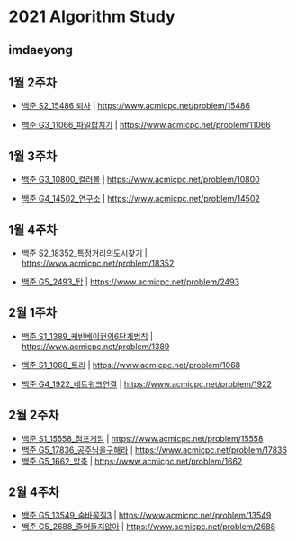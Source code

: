 # 2021 Algorithm Study
## imdaeyong
## 1월 2주차

* [백준 S2_15486 퇴사](https://github.com/Algorithm-2021/AlgorithmStudy/blob/master/imdaeyong/1%EC%9B%94%202%EC%A3%BC/Main_B_S2_15486_%ED%87%B4%EC%82%AC_%EA%B9%80%EB%8C%80%EC%9A%A9) | https://www.acmicpc.net/problem/15486 

* [백준 G3_11066_파일합치기](https://github.com/Algorithm-2021/AlgorithmStudy/blob/master/imdaeyong/1%EC%9B%94%202%EC%A3%BC/Main_B_G3_11066_%ED%8C%8C%EC%9D%BC%ED%95%A9%EC%B9%98%EA%B8%B0.java) | 
https://www.acmicpc.net/problem/11066

## 1월 3주차
* [백준 G3_10800_컬러볼](https://github.com/Algorithm-2021/AlgorithmStudy/blob/master/imdaeyong/1%EC%9B%94%203%EC%A3%BC/Main_B_G3_10800_%EC%BB%AC%EB%9F%AC%EB%B3%BC) | 
https://www.acmicpc.net/problem/10800

* [백준 G4_14502_연구소](https://github.com/Algorithm-2021/AlgorithmStudy/blob/master/imdaeyong/1%EC%9B%94%203%EC%A3%BC/Main_B_G5_14502_%EC%97%B0%EA%B5%AC%EC%86%8C.java) | 
https://www.acmicpc.net/problem/14502


## 1월 4주차
* [백준 S2_18352_특정거리의도시찾기](https://github.com/Algorithm-2021/AlgorithmStudy/blob/master/imdaeyong/1%EC%9B%94%204%EC%A3%BC/Main_B_S2_18352_%ED%8A%B9%EC%A0%95%EA%B1%B0%EB%A6%AC%EC%9D%98%EB%8F%84%EC%8B%9C%EC%B0%BE%EA%B8%B0.java) | 
https://www.acmicpc.net/problem/18352

* [백준 G5_2493_탑](https://github.com/Algorithm-2021/AlgorithmStudy/blob/master/imdaeyong/1%EC%9B%94%204%EC%A3%BC/Main_B_G5_2493_%ED%83%91.java) | 
https://www.acmicpc.net/problem/2493

## 2월 1주차
* [백준 S1_1389_케빈베이컨의6단계법칙](https://github.com/Algorithm-2021/AlgorithmStudy/blob/master/imdaeyong/2%EC%9B%94%201%EC%A3%BC/Main_B_S1_1389_%EC%BC%80%EB%B9%88%EB%B2%A0%EC%9D%B4%EC%BB%A8%EC%9D%986%EB%8B%A8%EA%B3%84%EB%B2%95%EC%B9%99.java) | 
https://www.acmicpc.net/problem/1389

* [백준 S1_1068_트리](https://github.com/Algorithm-2021/AlgorithmStudy/blob/master/imdaeyong/2%EC%9B%94%201%EC%A3%BC/Main_B_S1_1068_%ED%8A%B8%EB%A6%AC_2%ED%8A%B8.java) | 
https://www.acmicpc.net/problem/1068


* [백준 G4_1922_네트워크연결](https://github.com/Algorithm-2021/AlgorithmStudy/blob/master/imdaeyong/2%EC%9B%94%201%EC%A3%BC/Main_B_G4_1922_%EB%84%A4%ED%8A%B8%EC%9B%8C%ED%81%AC%EC%97%B0%EA%B2%B0.java) | 
https://www.acmicpc.net/problem/1922

## 2월 2주차
* [백준 S1_15558_점프게임](https://github.com/Algorithm-2021/AlgorithmStudy/blob/master/imdaeyong/2%EC%9B%94%202%EC%A3%BC/Main_B_S1_15558_%EC%A0%90%ED%94%84%EA%B2%8C%EC%9E%84.java) | 
https://www.acmicpc.net/problem/15558
* [백준 G5_17836_공주님을구해라](https://github.com/Algorithm-2021/AlgorithmStudy/blob/master/imdaeyong/2%EC%9B%94%202%EC%A3%BC/Main_B_17836_G5_%EA%B3%B5%EC%A3%BC%EB%8B%98%EC%9D%84%EA%B5%AC%ED%95%B4%EB%9D%BC.java) | 
https://www.acmicpc.net/problem/17836
* [백준 G5_1662_압축](https://github.com/Algorithm-2021/AlgorithmStudy/blob/master/imdaeyong/2%EC%9B%94%202%EC%A3%BC/Main_B_G5_1662_%EC%95%95%EC%B6%95.java) | 
https://www.acmicpc.net/problem/1662

## 2월 4주차
* [백준 G5_13549_숨바꼭질3](https://github.com/Algorithm-2021/AlgorithmStudy/blob/master/imdaeyong/2%EC%9B%94%204%EC%A3%BC/Main_B_G5_13549_%EC%88%A8%EB%B0%94%EA%BC%AD%EC%A7%883.java) | 
https://www.acmicpc.net/problem/13549
* [백준 G5_2688_줄어들지않아](https://github.com/Algorithm-2021/AlgorithmStudy/blob/master/imdaeyong/2%EC%9B%94%204%EC%A3%BC/Main_B_G5_2688_%EC%A4%84%EC%96%B4%EB%93%A4%EC%A7%80%EC%95%8A%EC%95%84.java) | 
https://www.acmicpc.net/problem/2688

